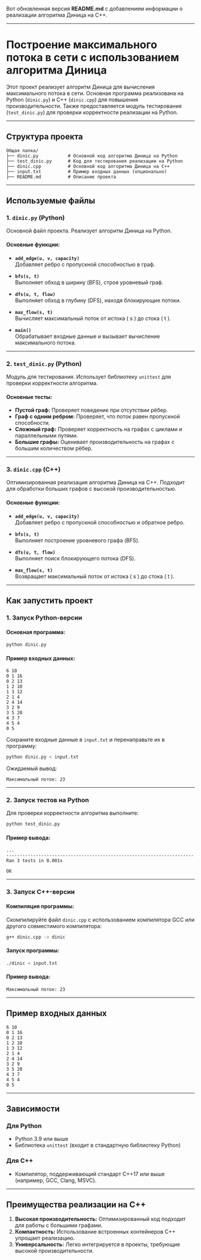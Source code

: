 Вот обновленная версия **README.md** с добавлением информации о реализации алгоритма Диница на C++.

---

# Построение максимального потока в сети с использованием алгоритма Диница

Этот проект реализует алгоритм Диница для вычисления максимального потока в сети. Основная программа реализована на Python (`dinic.py`) и C++ (`dinic.cpp`) для повышения производительности. Также предоставляется модуль тестирования (`test_dinic.py`) для проверки корректности реализации на Python.

---

## Структура проекта

```
Общая папка/
├── dinic.py           # Основной код алгоритма Диница на Python
├── test_dinic.py      # Код для тестирования реализации на Python
├── dinic.cpp          # Основной код алгоритма Диница на C++
├── input.txt          # Пример входных данных (опционально)
├── README.md          # Описание проекта
```

---

## Используемые файлы

### 1. `dinic.py` (Python)
Основной файл проекта. Реализует алгоритм Диница на Python.

#### Основные функции:

- **`add_edge(u, v, capacity)`**  
  Добавляет ребро с пропускной способностью в граф.

- **`bfs(s, t)`**  
  Выполняет обход в ширину (BFS), строя уровневый граф.

- **`dfs(u, t, flow)`**  
  Выполняет обход в глубину (DFS), находя блокирующие потоки.

- **`max_flow(s, t)`**  
  Вычисляет максимальный поток от истока \( s \) до стока \( t \).

- **`main()`**  
  Обрабатывает входные данные и вызывает вычисление максимального потока.

---

### 2. `test_dinic.py` (Python)
Модуль для тестирования. Использует библиотеку `unittest` для проверки корректности алгоритма.

#### Основные тесты:
- **Пустой граф:** Проверяет поведение при отсутствии рёбер.
- **Граф с одним ребром:** Проверяет, что поток равен пропускной способности.
- **Сложный граф:** Проверяет корректность на графах с циклами и параллельными путями.
- **Большие графы:** Оценивает производительность на графах с большим количеством рёбер.

---

### 3. `dinic.cpp` (C++)
Оптимизированная реализация алгоритма Диница на C++. Подходит для обработки больших графов с высокой производительностью.

#### Основные функции:
- **`add_edge(u, v, capacity)`**  
  Добавляет ребро с пропускной способностью и обратное ребро.

- **`bfs(s, t)`**  
  Выполняет построение уровневого графа (BFS).

- **`dfs(u, t, flow)`**  
  Выполняет поиск блокирующего потока (DFS).

- **`max_flow(s, t)`**  
  Возвращает максимальный поток от истока \( s \) до стока \( t \).

---

## Как запустить проект

### 1. Запуск Python-версии

#### Основная программа:
```bash
python dinic.py
```

#### Пример входных данных:
```plaintext
6 10
0 1 16
0 2 13
1 2 10
1 3 12
2 1 4
2 4 14
3 2 9
3 5 20
4 3 7
4 5 4
0 5
```

Сохраните входные данные в `input.txt` и перенаправьте их в программу:

```bash
python dinic.py < input.txt
```

Ожидаемый вывод:
```plaintext
Максимальный поток: 23
```

---

### 2. Запуск тестов на Python
Для проверки корректности алгоритма выполните:
```bash
python test_dinic.py
```

#### Пример вывода:
```plaintext
...
----------------------------------------------------------------------
Ran 3 tests in 0.001s

OK
```

---

### 3. Запуск C++-версии

#### Компиляция программы:
Скомпилируйте файл `dinic.cpp` с использованием компилятора GCC или другого совместимого компилятора:
```bash
g++ dinic.cpp -o dinic
```

#### Запуск программы:
```bash
./dinic < input.txt
```

#### Пример вывода:
```plaintext
Максимальный поток: 23
```

---

## Пример входных данных

```plaintext
6 10
0 1 16
0 2 13
1 2 10
1 3 12
2 1 4
2 4 14
3 2 9
3 5 20
4 3 7
4 5 4
0 5
```

---

## Зависимости

### Для Python
- Python 3.9 или выше
- Библиотека `unittest` (входит в стандартную библиотеку Python)

### Для C++
- Компилятор, поддерживающий стандарт C++17 или выше (например, GCC, Clang, MSVC).

---

## Преимущества реализации на C++

1. **Высокая производительность:** Оптимизированный код подходит для работы с большими графами.
2. **Компактность:** Использование встроенных контейнеров C++ упрощает реализацию.
3. **Универсальность:** Легко интегрируется в проекты, требующие высокой производительности.